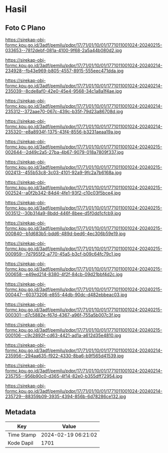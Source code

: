 # Hasil

## Foto C Plano

https://sirekap-obj-formc.kpu.go.id/3adf/pemilu/pdpr/17/71/01/10/01/1771011001024-20240215-033653--7812debf-081a-4100-9f68-2a5a44b080d2.jpg

https://sirekap-obj-formc.kpu.go.id/3adf/pemilu/pdpr/17/71/01/10/01/1771011001024-20240214-234928--fb43e969-b805-4557-8915-555eec471dda.jpg

https://sirekap-obj-formc.kpu.go.id/3adf/pemilu/pdpr/17/71/01/10/01/1771011001024-20240214-235039--8cde8af0-42e0-45e4-9568-34c1a8a1f4ae.jpg

https://sirekap-obj-formc.kpu.go.id/3adf/pemilu/pdpr/17/71/01/10/01/1771011001024-20240214-235312--372aae70-067c-439c-b35f-79d23a86708d.jpg

https://sirekap-obj-formc.kpu.go.id/3adf/pemilu/pdpr/17/71/01/10/01/1771011001024-20240214-235320--e8a8934f-1375-43f4-8556-b3231aeaa19a.jpg

https://sirekap-obj-formc.kpu.go.id/3adf/pemilu/pdpr/17/71/01/10/01/1771011001024-20240215-002644--2d49c2a5-27ba-4b67-9079-018a7809f337.jpg

https://sirekap-obj-formc.kpu.go.id/3adf/pemilu/pdpr/17/71/01/10/01/1771011001024-20240215-002413--455b53c8-3c03-4101-92a9-9fc2a7b6168a.jpg

https://sirekap-obj-formc.kpu.go.id/3adf/pemilu/pdpr/17/71/01/10/01/1771011001024-20240215-002524--a0f2b342-84d4-4fe1-93f2-c10c03f5bce4.jpg

https://sirekap-obj-formc.kpu.go.id/3adf/pemilu/pdpr/17/71/01/10/01/1771011001024-20240215-003512--30b314a9-8bdd-446f-8bee-d5f0dd1cfcb9.jpg

https://sirekap-obj-formc.kpu.go.id/3adf/pemilu/pdpr/17/71/01/10/01/1771011001024-20240215-000840--b1d683b5-bdd6-489d-bed6-4ec306b59e19.jpg

https://sirekap-obj-formc.kpu.go.id/3adf/pemilu/pdpr/17/71/01/10/01/1771011001024-20240215-000959--7d7955f2-a770-45a5-b3cf-b09c64fc79c1.jpg

https://sirekap-obj-formc.kpu.go.id/3adf/pemilu/pdpr/17/71/01/10/01/1771011001024-20240215-000658--e49ed214-8380-4f2f-84cb-09d21bbf4d2c.jpg

https://sirekap-obj-formc.kpu.go.id/3adf/pemilu/pdpr/17/71/01/10/01/1771011001024-20240215-000447--60373206-e855-44db-90dc-d482ebbeac03.jpg

https://sirekap-obj-formc.kpu.go.id/3adf/pemilu/pdpr/17/71/01/10/01/1771011001024-20240215-000301--d7c5882e-f67d-4367-a96f-755a5b007c3f.jpg

https://sirekap-obj-formc.kpu.go.id/3adf/pemilu/pdpr/17/71/01/10/01/1771011001024-20240215-000106--c9c2892f-cd63-4421-ad1a-a612d35e4810.jpg

https://sirekap-obj-formc.kpu.go.id/3adf/pemilu/pdpr/17/71/01/10/01/1771011001024-20240214-235956--294aa635-f922-4330-8ba6-b9f565d41539.jpg

https://sirekap-obj-formc.kpu.go.id/3adf/pemilu/pdpr/17/71/01/10/01/1771011001024-20240214-235755--956b90c0-d365-4f14-82e0-b355dff72954.jpg

https://sirekap-obj-formc.kpu.go.id/3adf/pemilu/pdpr/17/71/01/10/01/1771011001024-20240214-235729--88359b09-3935-4394-856b-6d78286ce132.jpg


## Metadata

| Key        | Value               |
| ---------- | ------------------- |
| Time Stamp | 2024-02-19 06:21:02 |
| Kode Dapil | 1701                |



